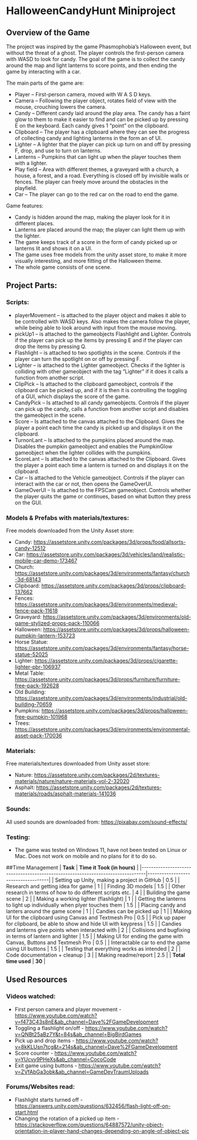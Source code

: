 # HalloweenCandyHunt Miniproject

## Overview of the Game
The project was inspired by the game Phasmophobia’s Halloween event, but without the threat of a ghost. 
The player controls the first-person camera with WASD to look for candy. The goal of the game is to collect the candy around the map and light lanterns to score points, and then ending the game by interacting with a car.

The main parts of the game are:
-	Player – First-person camera, moved with W A S D keys.
-	Camera – Following the player object, rotates field of view with the mouse, crouching lowers the camera.
-	Candy – Different candy laid around the play area. The candy has a faint glow to them to make it easier to find and can be picked up by pressing E on the keyboard.     Each candy gives 1 “point” on the clipboard.
-	Clipboard – The player has a clipboard where they can see the progress of collecting candy and lighting lanterns in the form an of UI.
-	Lighter – A lighter that the player can pick up turn on and off by pressing F, drop, and use to turn on lanterns.
-	Lanterns – Pumpkins that can light up when the player touches them with a lighter.
-	Play field – Area with different themes, a graveyard with a church, a house, a forest, and a road. Everything is closed off by invisible walls or fences. The player   can freely move around the obstacles in the playfield.
-	Car – The player can go to the red car on the road to end the game.

Game features:
-	Candy is hidden around the map, making the player look for it in different places.
-	Lanterns are placed around the map; the player can light them up with the lighter.
-	The game keeps track of a score in the form of candy picked up or lanterns lit and shows it on a UI.
-	The game uses free models from the unity asset store, to make it more visually interesting, and more fitting of the Halloween theme.
-	The whole game consists of one scene.

## Project Parts:

### Scripts:
- playerMovement – is attached to the player object and makes it able to be controlled with WASD keys. Also makes the camera follow the player, while being able to look around with input from the mouse moving.
-	pickUp1 – is attached to the gameobjects Flashlight and Lighter. Controls if the player can pick up the items by pressing E and if the player can drop the items by pressing Q. 
- Flashlight – is attached to two spotlights in the scene. Controls if the player can turn the spotlight on or off by pressing F.
-	Lighter – is attached to the Lighter gameobject. Checks if the lighter is colliding with other gameobject with the tag “Lighter” if it does it calls a function from another script.
-	ClipPick – Is attached to the clipboard gameobject, controls if the clipboard can be picked up, and if it is then it is controlling the toggling of a GUI, which displays the score of the game.
-	CandyPick – Is attached to all candy gameobjects. Controls if the player can pick up the candy, calls a function from another script and disables the gameobject in the scene.
-	Score – Is attached to the canvas attached to the Clipboard. Gives the player a point each time the candy is picked up and displays it on the clipboard.
-	TurnonLant – Is attached to the pumpkins placed around the map. Disables the pumpkin gameobject and enables the PumpkinGlow gameobject when the lighter collides with the pumpkins.
-	ScoreLant – Is attached to the canvas attached to the Clipboard. Gives the player a point each time a lantern is turned on and displays it on the clipboard.
-	Car – Is attached to the Vehicle gameobject. Controls if the player can interact with the car or not, then opens the GameOverUI.
-	GameOverUI – Is attached to the FPSCam gameobject. Controls whether the player quits the game or continues, based on what button they press on the GUI.

### Models & Prefabs with materials/textures:
Free models downloaded from the Unity Asset store:
- Candy: https://assetstore.unity.com/packages/3d/props/food/allsorts-candy-12512
- Car: https://assetstore.unity.com/packages/3d/vehicles/land/realistic-mobile-car-demo-173467
- Church: https://assetstore.unity.com/packages/3d/environments/fantasy/church-3d-68143
- Clipboard: https://assetstore.unity.com/packages/3d/props/clipboard-137662
- Fences: https://assetstore.unity.com/packages/3d/environments/medieval-fence-pack-11618
- Graveyard: https://assetstore.unity.com/packages/3d/environments/old-game-stylized-props-pack-110066
- Halloween: https://assetstore.unity.com/packages/3d/props/halloween-pumpkin-lantern-153723
- Horse Statue: https://assetstore.unity.com/packages/3d/environments/fantasy/horse-statue-52025
- Lighter: https://assetstore.unity.com/packages/3d/props/cigarette-lighter-pbr-106937
- Metal Table: https://assetstore.unity.com/packages/3d/props/furniture/furniture-free-pack-192628
- Old Building: https://assetstore.unity.com/packages/3d/environments/industrial/old-building-70659
- Pumpkins: https://assetstore.unity.com/packages/3d/props/halloween-free-pumpkin-101968
- Trees: https://assetstore.unity.com/packages/3d/environments/environmental-asset-pack-170036

### Materials:
Free materials/textures downloaded from Unity asset store:
- Nature:	https://assetstore.unity.com/packages/2d/textures-materials/nature/nature-materials-vol-2-32020
- Asphalt:	https://assetstore.unity.com/packages/2d/textures-materials/roads/asphalt-materials-141036

### Sounds: 
All used sounds are downloaded from: https://pixabay.com/sound-effects/

### Testing:
- The game was tested on Windows 11, have not been tested on Linux or Mac. Does not work on mobile and no plans for it to do so.

##Time Management
| **Task**                                                                       | **Time it Took (in hours)**        |
|--------------------------------------------------------------------------------|------------------------------------|
|     Setting up Unity, making a project in GitHub	                             |     0.5                            |
|     Research and getting idea for game                                         |     1                              |
|     Finding 3D models                                                          |     1.5                            |
|     Other research in terms of how to do different scripts etc.                |     4                              |
|     Building the game scene                                                    |     2                              |
|     Making a working lighter (flashlight)                                      |     1                              |
|     Getting the lanterns to light up individually when plyer touches them      |     1.5                            |
|     Placing candy and lanters around the game scene                            |     1                              |
|     Candies can be picked up                                                   |     1                              |
|     Making UI for the clipboard using Canvas and Textmesh Pro                  |     0.5                            |
|     Pick up paper for clipboard, be able to show and hide UI with keypress     |     1.5                            |
|     Candies and lanterns give points when interacted with                      |     2                              |
|     Collisions and bugfixing in terms of lantern and lighter                   |     1.5                            |
|     Making UI for ending the game with Canvas, Buttons and Textmesh Pro        |     0.5                            |
|     Interactable car to end the game using UI buttons                          |     1.5                            |
|     Testing that everything works as intended                                  |     2                              |
|     Code documentation + cleanup                                               |     3                              |
|     Making readme/report                                                       |     2.5                            |
|     **Total time used**                                                        |     **30**                         |

## Used Resources

### Videos watched:
-	First person camera and player movement -  https://www.youtube.com/watch?v=f473C43s8nE&ab_channel=Dave%2FGameDevelopment
-	Toggling a flashlight on/off - https://www.youtube.com/watch?v=QNBt25aBz7Y&t=84s&ab_channel=BigBirdGames
-	Pick up and drop items - https://www.youtube.com/watch?v=8kKLUsn7tcg&t=214s&ab_channel=Dave%2FGameDevelopment
-	Score counter - https://www.youtube.com/watch?v=YUcvy9PHeXs&ab_channel=CocoCode
-	Exit game using buttons - https://www.youtube.com/watch?v=ZVfAbGa3obk&ab_channel=GameDevTraumUploads

### Forums/Websites read:
-	Flashlight starts turned off - https://answers.unity.com/questions/632456/flash-light-off-on-start.html
-	Changing the rotation of a picked up item - https://stackoverflow.com/questions/64887572/unity-object-orientation-in-player-hand-changes-depending-on-angle-of-object-pic
